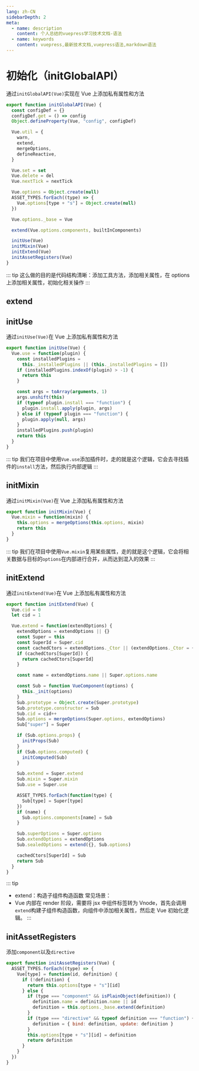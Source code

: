 ```yaml
---
lang: zh-CN
sidebarDepth: 2
meta:
  - name: description
    content: 个人总结的vuepress学习技术文档-语法
  - name: keywords
    content: vuepress,最新技术文档,vuepress语法,markdown语法
---
```


# 初始化（initGlobalAPI）

通过`initGlobalAPI(Vue)`实现在 Vue 上添加私有属性和方法

```js
export function initGlobalAPI(Vue) {
  const configDef = {}
  configDef.get = () => config
  Object.defineProperty(Vue, "config", configDef)

  Vue.util = {
    warn,
    extend,
    mergeOptions,
    defineReactive,
  }

  Vue.set = set
  Vue.delete = del
  Vue.nextTick = nextTick

  Vue.options = Object.create(null)
  ASSET_TYPES.forEach((type) => {
    Vue.options[type + "s"] = Object.create(null)
  })

  Vue.options._base = Vue

  extend(Vue.options.components, builtInComponents)

  initUse(Vue)
  initMixin(Vue)
  initExtend(Vue)
  initAssetRegisters(Vue)
}
```

::: tip
这么做的目的是代码结构清晰：添加工具方法，添加相关属性，在 options 上添加相关属性，初始化相关操作
:::

## extend

## initUse

通过`initUse(Vue)`在 Vue 上添加私有属性和方法

```js
export function initUse(Vue) {
  Vue.use = function(plugin) {
    const installedPlugins =
      this._installedPlugins || (this._installedPlugins = [])
    if (installedPlugins.indexOf(plugin) > -1) {
      return this
    }

    const args = toArray(arguments, 1)
    args.unshift(this)
    if (typeof plugin.install === "function") {
      plugin.install.apply(plugin, args)
    } else if (typeof plugin === "function") {
      plugin.apply(null, args)
    }
    installedPlugins.push(plugin)
    return this
  }
}
```

::: tip
我们在项目中使用`Vue.use`添加插件时，走的就是这个逻辑，它会去寻找插件的`install`方法，然后执行内部逻辑
:::

## initMixin

通过`initMixin(Vue)`在 Vue 上添加私有属性和方法

```js
export function initMixin(Vue) {
  Vue.mixin = function(mixin) {
    this.options = mergeOptions(this.options, mixin)
    return this
  }
}
```

::: tip
我们在项目中使用`Vue.mixin`复用某些属性，走的就是这个逻辑，它会将相关数据与目标的`options`在内部进行合并，从而达到混入的效果
:::

## initExtend

通过`initExtend(Vue)`在 Vue 上添加私有属性和方法

```js
export function initExtend(Vue) {
  Vue.cid = 0
  let cid = 1

  Vue.extend = function(extendOptions) {
    extendOptions = extendOptions || {}
    const Super = this
    const SuperId = Super.cid
    const cachedCtors = extendOptions._Ctor || (extendOptions._Ctor = {})
    if (cachedCtors[SuperId]) {
      return cachedCtors[SuperId]
    }

    const name = extendOptions.name || Super.options.name

    const Sub = function VueComponent(options) {
      this._init(options)
    }
    Sub.prototype = Object.create(Super.prototype)
    Sub.prototype.constructor = Sub
    Sub.cid = cid++
    Sub.options = mergeOptions(Super.options, extendOptions)
    Sub["super"] = Super

    if (Sub.options.props) {
      initProps(Sub)
    }
    if (Sub.options.computed) {
      initComputed(Sub)
    }

    Sub.extend = Super.extend
    Sub.mixin = Super.mixin
    Sub.use = Super.use

    ASSET_TYPES.forEach(function(type) {
      Sub[type] = Super[type]
    })
    if (name) {
      Sub.options.components[name] = Sub
    }

    Sub.superOptions = Super.options
    Sub.extendOptions = extendOptions
    Sub.sealedOptions = extend({}, Sub.options)

    cachedCtors[SuperId] = Sub
    return Sub
  }
}
```

::: tip

- extend：构造子组件构造函数
  常见场景：
- Vue 内部在 render 阶段，需要将 jsx 中组件标签转为 Vnode，首先会调用`extend`构建子组件构造函数，向组件中添加相关属性，然后走 Vue 初始化逻辑。
:::

## initAssetRegisters
添加`component`以及`directive`
```js
export function initAssetRegisters(Vue) {
  ASSET_TYPES.forEach((type) => {
    Vue[type] = function(id, definition) {
      if (!definition) {
        return this.options[type + "s"][id]
      } else {
        if (type === "component" && isPlainObject(definition)) {
          definition.name = definition.name || id
          definition = this.options._base.extend(definition)
        }
        if (type === "directive" && typeof definition === "function") {
          definition = { bind: definition, update: definition }
        }
        this.options[type + "s"][id] = definition
        return definition
      }
    }
  })
}
```

<!-- <Vssue /> -->
